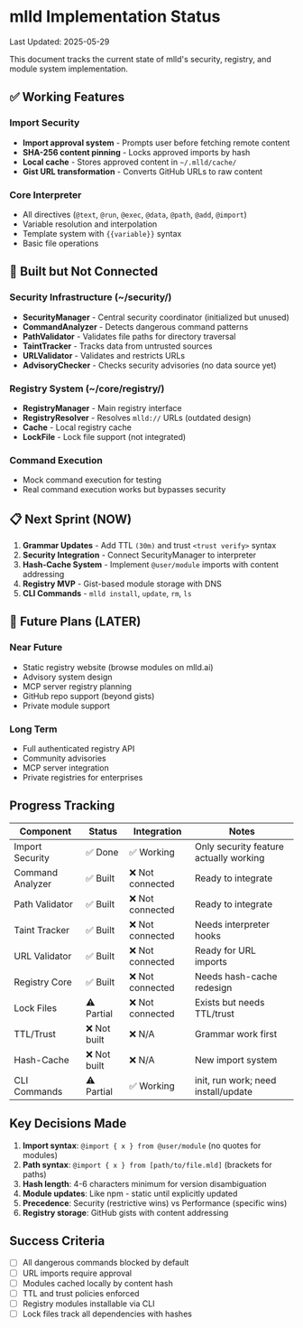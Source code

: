 # mlld Implementation Status

Last Updated: 2025-05-29

This document tracks the current state of mlld's security, registry, and module system implementation.

## ✅ Working Features

### Import Security
- **Import approval system** - Prompts user before fetching remote content
- **SHA-256 content pinning** - Locks approved imports by hash
- **Local cache** - Stores approved content in `~/.mlld/cache/`
- **Gist URL transformation** - Converts GitHub URLs to raw content

### Core Interpreter
- All directives (`@text`, `@run`, `@exec`, `@data`, `@path`, `@add`, `@import`)
- Variable resolution and interpolation
- Template system with `{{variable}}` syntax
- Basic file operations

## 🔧 Built but Not Connected

### Security Infrastructure (~/security/)
- **SecurityManager** - Central security coordinator (initialized but unused)
- **CommandAnalyzer** - Detects dangerous command patterns
- **PathValidator** - Validates file paths for directory traversal
- **TaintTracker** - Tracks data from untrusted sources
- **URLValidator** - Validates and restricts URLs
- **AdvisoryChecker** - Checks security advisories (no data source yet)

### Registry System (~/core/registry/)
- **RegistryManager** - Main registry interface
- **RegistryResolver** - Resolves `mlld://` URLs (outdated design)
- **Cache** - Local registry cache
- **LockFile** - Lock file support (not integrated)

### Command Execution
- Mock command execution for testing
- Real command execution works but bypasses security

## 📋 Next Sprint (NOW)

1. **Grammar Updates** - Add TTL `(30m)` and trust `<trust verify>` syntax
2. **Security Integration** - Connect SecurityManager to interpreter
3. **Hash-Cache System** - Implement `@user/module` imports with content addressing
4. **Registry MVP** - Gist-based module storage with DNS
5. **CLI Commands** - `mlld install`, `update`, `rm`, `ls`

## 🔮 Future Plans (LATER)

### Near Future
- Static registry website (browse modules on mlld.ai)
- Advisory system design
- MCP server registry planning
- GitHub repo support (beyond gists)
- Private module support

### Long Term
- Full authenticated registry API
- Community advisories
- MCP server integration
- Private registries for enterprises

## Progress Tracking

| Component | Status | Integration | Notes |
|-----------|--------|-------------|-------|
| Import Security | ✅ Done | ✅ Working | Only security feature actually working |
| Command Analyzer | ✅ Built | ❌ Not connected | Ready to integrate |
| Path Validator | ✅ Built | ❌ Not connected | Ready to integrate |
| Taint Tracker | ✅ Built | ❌ Not connected | Needs interpreter hooks |
| URL Validator | ✅ Built | ❌ Not connected | Ready for URL imports |
| Registry Core | ✅ Built | ❌ Not connected | Needs hash-cache redesign |
| Lock Files | ⚠️ Partial | ❌ Not connected | Exists but needs TTL/trust |
| TTL/Trust | ❌ Not built | ❌ N/A | Grammar work first |
| Hash-Cache | ❌ Not built | ❌ N/A | New import system |
| CLI Commands | ⚠️ Partial | ✅ Working | init, run work; need install/update |

## Key Decisions Made

1. **Import syntax**: `@import { x } from @user/module` (no quotes for modules)
2. **Path syntax**: `@import { x } from [path/to/file.mld]` (brackets for paths)
3. **Hash length**: 4-6 characters minimum for version disambiguation
4. **Module updates**: Like npm - static until explicitly updated
5. **Precedence**: Security (restrictive wins) vs Performance (specific wins)
6. **Registry storage**: GitHub gists with content addressing

## Success Criteria

- [ ] All dangerous commands blocked by default
- [ ] URL imports require approval
- [ ] Modules cached locally by content hash
- [ ] TTL and trust policies enforced
- [ ] Registry modules installable via CLI
- [ ] Lock files track all dependencies with hashes